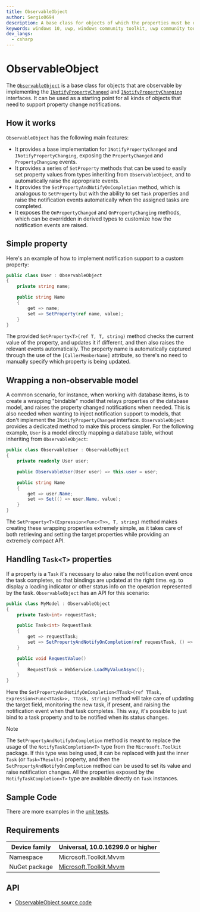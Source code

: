 ```yaml
---
title: ObservableObject
author: Sergio0694
description: A base class for objects of which the properties must be observable
keywords: windows 10, uwp, windows community toolkit, uwp community toolkit, uwp toolkit, mvvm, componentmodel, property changed, notification, binding, net core, net standard
dev_langs:
  - csharp
---
```


# ObservableObject

The [`ObservableObject`](https://docs.microsoft.com/dotnet/api/microsoft.toolkit.mvvm.componentmodel.ObservableObject) is a base class for objects that are observable by implementing the [`INotifyPropertyChanged`](https://docs.microsoft.com/dotnet/api/system.componentmodel.inotifypropertychanged) and [`INotifyPropertyChanging`](https://docs.microsoft.com/dotnet/api/system.componentmodel.inotifypropertychanging) interfaces. It can be used as a starting point for all kinds of objects that need to support property change notifications.

## How it works

`ObservableObject` has the following main features:

- It provides a base implementation for `INotifyPropertyChanged` and `INotifyPropertyChanging`, exposing the `PropertyChanged` and `PropertyChanging` events.
- It provides a series of `SetProperty` methods that can be used to easily set property values from types inheriting from `ObservableObject`, and to automatically raise the appropriate events.
- It provides the `SetPropertyAndNotifyOnCompletion` method, which is analogous to `SetProperty` but with the ability to set `Task` properties and raise the notification events automatically when the assigned tasks are completed.
- It exposes the `OnPropertyChanged` and `OnPropertyChanging` methods, which can be overridden in derived types to customize how the notification events are raised.

## Simple property

Here's an example of how to implement notification support to a custom property:

```csharp
public class User : ObservableObject
{
    private string name;

    public string Name
    {
        get => name;
        set => SetProperty(ref name, value);
    }
}
```

The provided `SetProperty<T>(ref T, T, string)` method checks the current value of the property, and updates it if different, and then also raises the relevant events automatically. The property name is automatically captured through the use of the `[CallerMemberName]` attribute, so there's no need to manually specify which property is being updated.

## Wrapping a non-observable model

A common scenario, for instance, when working with database items, is to create a wrapping "bindable" model that relays properties of the database model, and raises the property changed notifications when needed. This is also needed when wanting to inject notification support to models, that don't implement the `INotifyPropertyChanged` interface. `ObservableObject` provides a dedicated method to make this process simpler. For the following example, `User` is a model directly mapping a database table, without inheriting from `ObservableObject`:

```csharp
public class ObservableUser : ObservableObject
{
    private readonly User user;

    public ObservableUser(User user) => this.user = user;

    public string Name
    {
        get => user.Name;
        set => Set(() => user.Name, value);
    }
}
```

The `SetProperty<T>(Expression<Func<T>>, T, string)` method makes creating these wrapping properties extremely simple, as it takes care of both retrieving and setting the target properties while providing an extremely compact API.

## Handling `Task<T>` properties

If a property is a `Task` it's necessary to also raise the notification event once the task completes, so that bindings are updated at the right time. eg. to display a loading indicator or other status info on the operation represented by the task. `ObservableObject` has an API for this scenario:

```csharp
public class MyModel : ObservableObject
{
    private Task<int> requestTask;

    public Task<int> RequestTask
    {
        get => requestTask;
        set => SetPropertyAndNotifyOnCompletion(ref requestTask, () => requestTask, value);
    }

    public void RequestValue()
    {
        RequestTask = WebService.LoadMyValueAsync();
    }
}
```

Here the `SetPropertyAndNotifyOnCompletion<TTask>(ref TTask, Expression<Func<TTask>>, TTask, string)` method will take care of updating the target field, monitoring the new task, if present, and raising the notification event when that task completes. This way, it's possible to just bind to a task property and to be notified when its status changes.

> [!NOTE]
> The `SetPropertyAndNotifyOnCompletion` method is meant to replace the usage of the `NotifyTaskCompletion<T>` type from the `Microsoft.Toolkit` package. If this type was being used, it can be replaced with just the inner `Task` (or `Task<TResult>`) property, and then the `SetPropertyAndNotifyOnCompletion` method can be used to set its value and raise notification changes. All the properties exposed by the `NotifyTaskCompletion<T>` type are available directly on `Task` instances.

## Sample Code

There are more examples in the [unit tests](https://github.com/Microsoft/WindowsCommunityToolkit//blob/master/UnitTests/UnitTests.Shared/Mvvm).

## Requirements

| Device family | Universal, 10.0.16299.0 or higher |
| --- | --- |
| Namespace | Microsoft.Toolkit.Mvvm |
| NuGet package | [Microsoft.Toolkit.Mvvm](https://www.nuget.org/packages/Microsoft.Toolkit.Mvvm/) |

## API

* [ObservableObject source code](https://github.com/Microsoft/WindowsCommunityToolkit//blob/master/Microsoft.Toolkit.Mvvm/ComponentModel/ObservableObject.cs)
